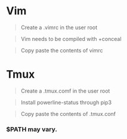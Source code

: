 # Vim
> Create a .vimrc in the user root

> Vim needs to be compiled with +conceal

> Copy paste the contents of vimrc

# Tmux
> Create a .tmux.comf in the user root

> Install powerline-status through pip3

> Copy paste the contents of .tmux.conf


### $PATH may vary. 
